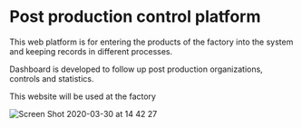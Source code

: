 # Post production control platform

This web platform is for entering the products of the factory into the system and keeping records in different processes.

Dashboard is developed to follow up post production organizations, controls and statistics.

This website will be used at the factory

![Screen Shot 2020-03-30 at 14 42 27](https://user-images.githubusercontent.com/63015466/78178545-7f563b80-7468-11ea-8170-5c35170fbeb0.png)
